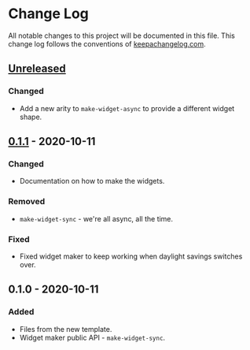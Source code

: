 # Change Log
All notable changes to this project will be documented in this file. This change log follows the conventions of [keepachangelog.com](http://keepachangelog.com/).

## [Unreleased]
### Changed
- Add a new arity to `make-widget-async` to provide a different widget shape.

## [0.1.1] - 2020-10-11
### Changed
- Documentation on how to make the widgets.

### Removed
- `make-widget-sync` - we're all async, all the time.

### Fixed
- Fixed widget maker to keep working when daylight savings switches over.

## 0.1.0 - 2020-10-11
### Added
- Files from the new template.
- Widget maker public API - `make-widget-sync`.

[Unreleased]: https://github.com/your-name/my-project/compare/0.1.1...HEAD
[0.1.1]: https://github.com/your-name/my-project/compare/0.1.0...0.1.1
